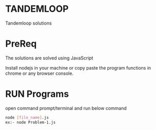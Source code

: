 # TANDEMLOOP
Tandemloop solutions
# PreReq
The solutions are solved using JavaScript

Install nodejs in your machine or copy paste the program functions in chrome or any browser console.

# RUN Programs
open command prompt/terminal and run below command
```bash
node [file_name].js
ex:- node Problem-1.js
